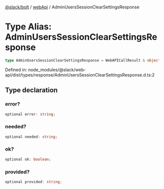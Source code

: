 [@slack/bolt](../../../../index.md) / [webApi](../index.md) / AdminUsersSessionClearSettingsResponse

# Type Alias: AdminUsersSessionClearSettingsResponse

```ts
type AdminUsersSessionClearSettingsResponse = WebAPICallResult & object;
```

Defined in: node\_modules/@slack/web-api/dist/types/response/AdminUsersSessionClearSettingsResponse.d.ts:2

## Type declaration

### error?

```ts
optional error: string;
```

### needed?

```ts
optional needed: string;
```

### ok?

```ts
optional ok: boolean;
```

### provided?

```ts
optional provided: string;
```
